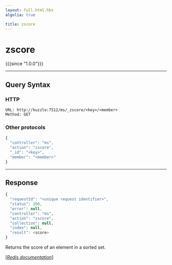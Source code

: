 ```yaml
---
layout: full.html.hbs
algolia: true

title: zscore
---
```


# zscore

{{{since "1.0.0"}}}




---

## Query Syntax

### HTTP

```http
URL: http://kuzzle:7512/ms/_zscore/<key>/<member>
Method: GET
```


### Other protocols


```js
{
  "controller": "ms",
  "action": "zscore",
  "_id": "<key>",
  "member": "<member>"
}
```

---

## Response

```javascript
{
  "requestId": "<unique request identifier>",
  "status": 200,
  "error": null,
  "controller": "ms",
  "action": "zscore",
  "collection": null,
  "index": null,
  "result": <score>
}
```

Returns the score of an element in a sorted set.

[[_Redis documentation_]](https://redis.io/commands/zscore)
